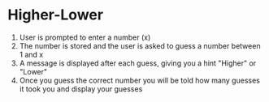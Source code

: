 # Higher-Lower
1. User is prompted to enter a number (x)
2. The number is stored and the user is asked to guess a number between 1 and x
3. A message is displayed after each guess, giving you a hint "Higher" or "Lower"
4. Once you guess the correct number you will be told how many guesses it took you and display your guesses
